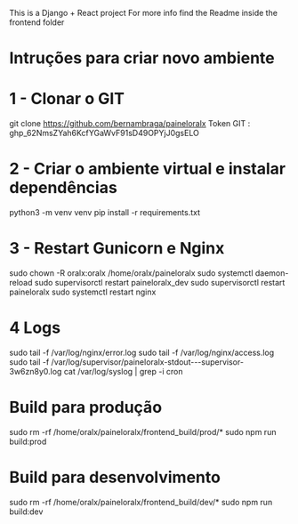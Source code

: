 This is a Django + React project
For more info find the Readme inside the frontend folder

# Intruções para criar novo ambiente
# 1 - Clonar o GIT
git clone https://github.com/bernambraga/paineloralx
Token GIT : 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

# 2 - Criar o ambiente virtual e instalar dependências
python3 -m venv venv
pip install -r requirements.txt

# 3 - Restart Gunicorn e Nginx
sudo chown -R oralx:oralx /home/oralx/paineloralx
sudo systemctl daemon-reload
sudo supervisorctl restart paineloralx_dev
sudo supervisorctl restart paineloralx
sudo systemctl restart nginx
 
# 4 Logs
sudo tail -f /var/log/nginx/error.log
sudo tail -f /var/log/nginx/access.log
sudo tail -f /var/log/supervisor/paineloralx-stdout---supervisor-3w6zn8y0.log
cat /var/log/syslog | grep -i cron

# Build para produção
sudo rm -rf /home/oralx/paineloralx/frontend_build/prod/*
sudo npm run build:prod

# Build para desenvolvimento
sudo rm -rf /home/oralx/paineloralx/frontend_build/dev/*
sudo npm run build:dev
 
